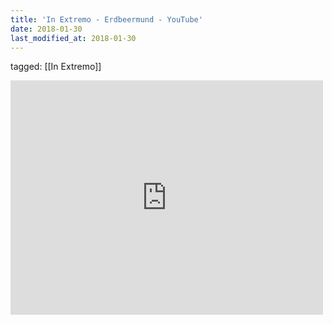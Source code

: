 ```yaml
---
title: 'In Extremo - Erdbeermund - YouTube'
date: 2018-01-30
last_modified_at: 2018-01-30
---
```

tagged: [[In Extremo]]
<iframe allow="accelerometer; autoplay; clipboard-write; encrypted-media; gyroscope; picture-in-picture" allowfullscreen="" frameborder="0" height="375" id="youtube_iframe" src="https://www.youtube.com/embed/b6OlvkzR51Y?feature=oembed&amp;enablejsapi=1&amp;origin=https://safe.txmblr.com&amp;wmode=opaque" width="500"></iframe>